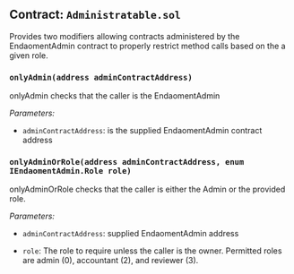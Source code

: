 ## Contract: `Administratable.sol`

Provides two modifiers allowing contracts administered
by the EndaomentAdmin contract to properly restrict method calls
based on the a given role.

### `onlyAdmin(address adminContractAddress)`
onlyAdmin checks that the caller is the EndaomentAdmin



_Parameters:_

- `adminContractAddress`: is the supplied EndaomentAdmin contract address

### `onlyAdminOrRole(address adminContractAddress, enum IEndaomentAdmin.Role role)`
onlyAdminOrRole checks that the caller is either the Admin or the provided role.



_Parameters:_

- `adminContractAddress`: supplied EndaomentAdmin address



- `role`: The role to require unless the caller is the owner. Permitted
roles are admin (0), accountant (2), and reviewer (3).



